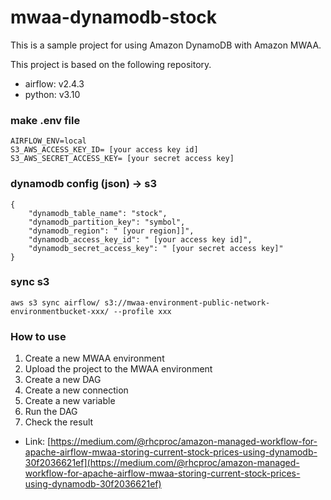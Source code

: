 # mwaa-dynamodb-stock

This is a sample project for using Amazon DynamoDB with Amazon MWAA.

This project is based on the following repository.

- airflow: v2.4.3
- python: v3.10

### make .env file

```
AIRFLOW_ENV=local
S3_AWS_ACCESS_KEY_ID= [your access key id]
S3_AWS_SECRET_ACCESS_KEY= [your secret access key]
```

### dynamodb config (json) -> s3
```
{
    "dynamodb_table_name": "stock",
    "dynamodb_partition_key": "symbol",
    "dynamodb_region": " [your region]]",
    "dynamodb_access_key_id": " [your access key id]",
    "dynamodb_secret_access_key": " [your secret access key]"
}
```

### sync s3 

```
aws s3 sync airflow/ s3://mwaa-environment-public-network-environmentbucket-xxx/ --profile xxx
```

### How to use

1. Create a new MWAA environment
2. Upload the project to the MWAA environment
3. Create a new DAG
4. Create a new connection
5. Create a new variable
6. Run the DAG
7. Check the result


- Link: [https://medium.com/@rhcproc/amazon-managed-workflow-for-apache-airflow-mwaa-storing-current-stock-prices-using-dynamodb-30f2036621ef](https://medium.com/@rhcproc/amazon-managed-workflow-for-apache-airflow-mwaa-storing-current-stock-prices-using-dynamodb-30f2036621ef)